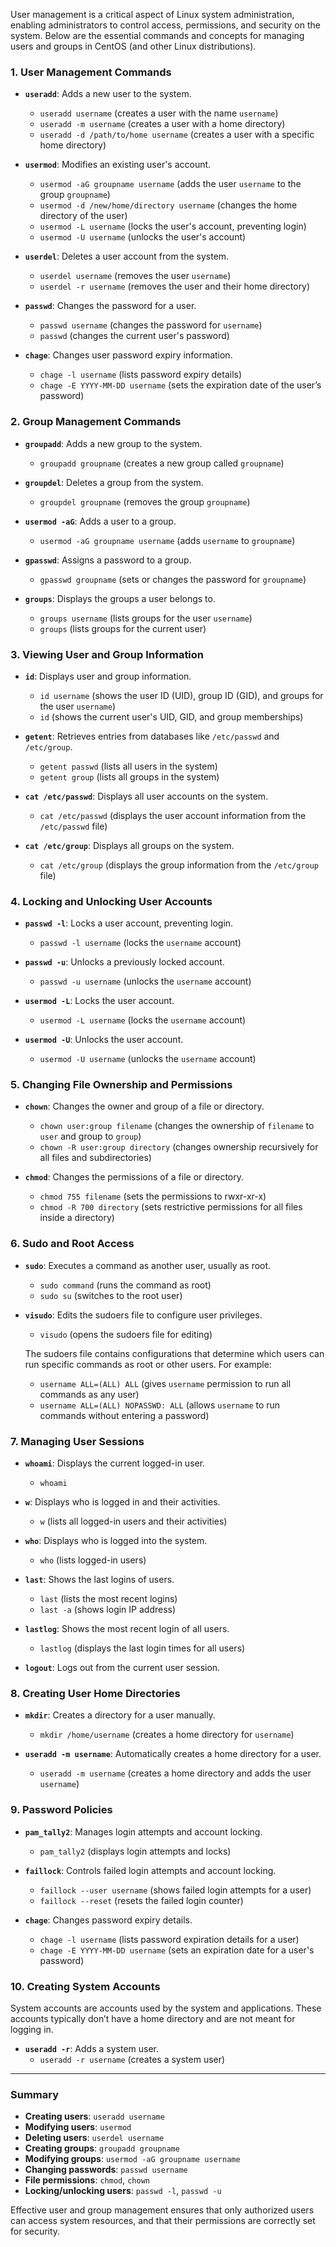 User management is a critical aspect of Linux system administration, enabling administrators to control access, permissions, and security on the system. Below are the essential commands and concepts for managing users and groups in CentOS (and other Linux distributions).

### 1. **User Management Commands**

- **`useradd`**: Adds a new user to the system.
  - `useradd username` (creates a user with the name `username`)
  - `useradd -m username` (creates a user with a home directory)
  - `useradd -d /path/to/home username` (creates a user with a specific home directory)

- **`usermod`**: Modifies an existing user's account.
  - `usermod -aG groupname username` (adds the user `username` to the group `groupname`)
  - `usermod -d /new/home/directory username` (changes the home directory of the user)
  - `usermod -L username` (locks the user's account, preventing login)
  - `usermod -U username` (unlocks the user's account)

- **`userdel`**: Deletes a user account from the system.
  - `userdel username` (removes the user `username`)
  - `userdel -r username` (removes the user and their home directory)

- **`passwd`**: Changes the password for a user.
  - `passwd username` (changes the password for `username`)
  - `passwd` (changes the current user's password)

- **`chage`**: Changes user password expiry information.
  - `chage -l username` (lists password expiry details)
  - `chage -E YYYY-MM-DD username` (sets the expiration date of the user’s password)

### 2. **Group Management Commands**

- **`groupadd`**: Adds a new group to the system.
  - `groupadd groupname` (creates a new group called `groupname`)

- **`groupdel`**: Deletes a group from the system.
  - `groupdel groupname` (removes the group `groupname`)

- **`usermod -aG`**: Adds a user to a group.
  - `usermod -aG groupname username` (adds `username` to `groupname`)

- **`gpasswd`**: Assigns a password to a group.
  - `gpasswd groupname` (sets or changes the password for `groupname`)

- **`groups`**: Displays the groups a user belongs to.
  - `groups username` (lists groups for the user `username`)
  - `groups` (lists groups for the current user)

### 3. **Viewing User and Group Information**

- **`id`**: Displays user and group information.
  - `id username` (shows the user ID (UID), group ID (GID), and groups for the user `username`)
  - `id` (shows the current user's UID, GID, and group memberships)

- **`getent`**: Retrieves entries from databases like `/etc/passwd` and `/etc/group`.
  - `getent passwd` (lists all users in the system)
  - `getent group` (lists all groups in the system)

- **`cat /etc/passwd`**: Displays all user accounts on the system.
  - `cat /etc/passwd` (displays the user account information from the `/etc/passwd` file)

- **`cat /etc/group`**: Displays all groups on the system.
  - `cat /etc/group` (displays the group information from the `/etc/group` file)

### 4. **Locking and Unlocking User Accounts**

- **`passwd -l`**: Locks a user account, preventing login.
  - `passwd -l username` (locks the `username` account)

- **`passwd -u`**: Unlocks a previously locked account.
  - `passwd -u username` (unlocks the `username` account)

- **`usermod -L`**: Locks the user account.
  - `usermod -L username` (locks the `username` account)

- **`usermod -U`**: Unlocks the user account.
  - `usermod -U username` (unlocks the `username` account)

### 5. **Changing File Ownership and Permissions**

- **`chown`**: Changes the owner and group of a file or directory.
  - `chown user:group filename` (changes the ownership of `filename` to `user` and group to `group`)
  - `chown -R user:group directory` (changes ownership recursively for all files and subdirectories)

- **`chmod`**: Changes the permissions of a file or directory.
  - `chmod 755 filename` (sets the permissions to rwxr-xr-x)
  - `chmod -R 700 directory` (sets restrictive permissions for all files inside a directory)

### 6. **Sudo and Root Access**

- **`sudo`**: Executes a command as another user, usually as root.
  - `sudo command` (runs the command as root)
  - `sudo su` (switches to the root user)
  
- **`visudo`**: Edits the sudoers file to configure user privileges.
  - `visudo` (opens the sudoers file for editing)

  The sudoers file contains configurations that determine which users can run specific commands as root or other users. For example:
  - `username ALL=(ALL) ALL` (gives `username` permission to run all commands as any user)
  - `username ALL=(ALL) NOPASSWD: ALL` (allows `username` to run commands without entering a password)

### 7. **Managing User Sessions**

- **`whoami`**: Displays the current logged-in user.
  - `whoami`

- **`w`**: Displays who is logged in and their activities.
  - `w` (lists all logged-in users and their activities)

- **`who`**: Displays who is logged into the system.
  - `who` (lists logged-in users)

- **`last`**: Shows the last logins of users.
  - `last` (lists the most recent logins)
  - `last -a` (shows login IP address)

- **`lastlog`**: Shows the most recent login of all users.
  - `lastlog` (displays the last login times for all users)

- **`logout`**: Logs out from the current user session.

### 8. **Creating User Home Directories**

- **`mkdir`**: Creates a directory for a user manually.
  - `mkdir /home/username` (creates a home directory for `username`)
  
- **`useradd -m username`**: Automatically creates a home directory for a user.
  - `useradd -m username` (creates a home directory and adds the user `username`)

### 9. **Password Policies**

- **`pam_tally2`**: Manages login attempts and account locking.
  - `pam_tally2` (displays login attempts and locks)

- **`faillock`**: Controls failed login attempts and account locking.
  - `faillock --user username` (shows failed login attempts for a user)
  - `faillock --reset` (resets the failed login counter)

- **`chage`**: Changes password expiry details.
  - `chage -l username` (lists password expiration details for a user)
  - `chage -E YYYY-MM-DD username` (sets an expiration date for a user's password)

### 10. **Creating System Accounts**

System accounts are accounts used by the system and applications. These accounts typically don’t have a home directory and are not meant for logging in.

- **`useradd -r`**: Adds a system user.
  - `useradd -r username` (creates a system user)

---

### Summary
- **Creating users**: `useradd username`
- **Modifying users**: `usermod`
- **Deleting users**: `userdel username`
- **Creating groups**: `groupadd groupname`
- **Modifying groups**: `usermod -aG groupname username`
- **Changing passwords**: `passwd username`
- **File permissions**: `chmod`, `chown`
- **Locking/unlocking users**: `passwd -l`, `passwd -u`

Effective user and group management ensures that only authorized users can access system resources, and that their permissions are correctly set for security.
